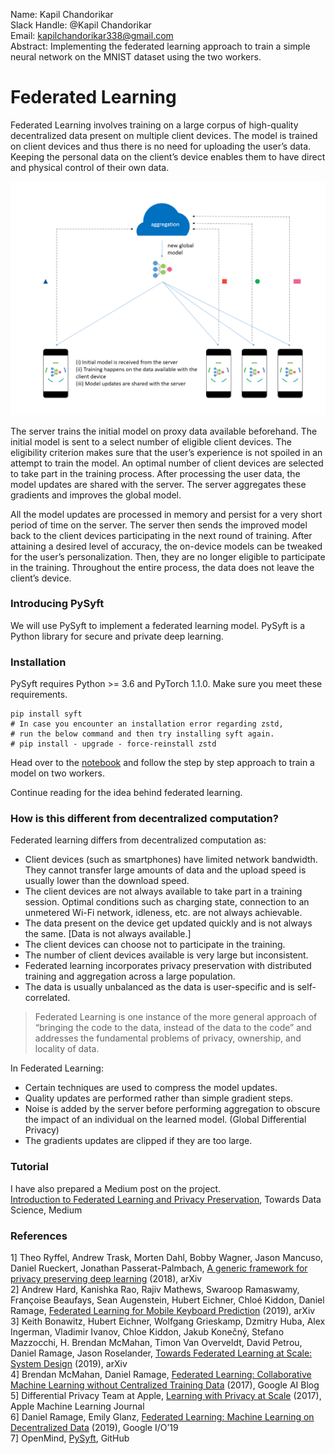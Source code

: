 Name: Kapil Chandorikar   
Slack Handle: @Kapil Chandorikar   
Email: kapilchandorikar338@gmail.com   
Abstract: Implementing the federated learning approach to train a simple neural network on the MNIST dataset using the two workers.

# Federated Learning

Federated Learning involves training on a large corpus of high-quality decentralized data present on multiple client devices. The model is trained on client devices and thus there is no need for uploading the user’s data. Keeping the personal data on the client’s device enables them to have direct and physical control of their own data.

![Figure: Federated Learning](images/0.PNG "Figure: Federated Learning")

The server trains the initial model on proxy data available beforehand. The initial model is sent to a select number of eligible client devices. The eligibility criterion makes sure that the user’s experience is not spoiled in an attempt to train the model. An optimal number of client devices are selected to take part in the training process. After processing the user data, the model updates are shared with the server. The server aggregates these gradients and improves the global model.

All the model updates are processed in memory and persist for a very short period of time on the server. The server then sends the improved model back to the client devices participating in the next round of training. After attaining a desired level of accuracy, the on-device models can be tweaked for the user’s personalization. Then, they are no longer eligible to participate in the training. Throughout the entire process, the data does not leave the client’s device.

### Introducing PySyft
We will use PySyft to implement a federated learning model. PySyft is a Python library for secure and private deep learning.

### Installation
PySyft requires Python >= 3.6 and PyTorch 1.1.0. Make sure you meet these requirements.

```
pip install syft
# In case you encounter an installation error regarding zstd,
# run the below command and then try installing syft again.
# pip install - upgrade - force-reinstall zstd
```

Head over to the [notebook](Federated_Learning.ipynb) and follow the step by step approach to train a model on two workers.

Continue reading for the idea behind federated learning.

### How is this different from decentralized computation?

Federated learning differs from decentralized computation as:
* Client devices (such as smartphones) have limited network bandwidth. They cannot transfer large amounts of data and the upload speed is usually lower than the download speed.
* The client devices are not always available to take part in a training session. Optimal conditions such as charging state, connection to an unmetered Wi-Fi network, idleness, etc. are not always achievable.
* The data present on the device get updated quickly and is not always the same. [Data is not always available.]
* The client devices can choose not to participate in the training.
* The number of client devices available is very large but inconsistent.
* Federated learning incorporates privacy preservation with distributed training and aggregation across a large population.
* The data is usually unbalanced as the data is user-specific and is self-correlated.

> Federated Learning is one instance of the more general approach of “bringing the code to the data, instead of the data to the code” and addresses the fundamental problems of privacy, ownership, and locality of data.

In Federated Learning:
* Certain techniques are used to compress the model updates.
* Quality updates are performed rather than simple gradient steps.
* Noise is added by the server before performing aggregation to obscure the impact of an individual on the learned model. (Global Differential Privacy)
* The gradients updates are clipped if they are too large.

### Tutorial
I have also prepared a Medium post on the project.   
[Introduction to Federated Learning and Privacy Preservation](https://towardsdatascience.com/introduction-to-federated-learning-and-privacy-preservation-75644686b559?source=friends_link&sk=fbfc6f999b21d2cc83c36b4b959b660f), Towards Data Science, Medium

### References
1] Theo Ryffel, Andrew Trask, Morten Dahl, Bobby Wagner, Jason Mancuso, Daniel Rueckert, Jonathan Passerat-Palmbach, [A generic framework for privacy preserving deep learning](https://arxiv.org/abs/1811.04017) (2018), arXiv   
2] Andrew Hard, Kanishka Rao, Rajiv Mathews, Swaroop Ramaswamy, Françoise Beaufays, Sean Augenstein, Hubert Eichner, Chloé Kiddon, Daniel Ramage, [Federated Learning for Mobile Keyboard Prediction](https://arxiv.org/abs/1811.03604) (2019), arXiv   
3] Keith Bonawitz, Hubert Eichner, Wolfgang Grieskamp, Dzmitry Huba, Alex Ingerman, Vladimir Ivanov, Chloe Kiddon, Jakub Konečný, Stefano Mazzocchi, H. Brendan McMahan, Timon Van Overveldt, David Petrou, Daniel Ramage, Jason Roselander, [Towards Federated Learning at Scale: System Design](https://arxiv.org/abs/1811.03604) (2019), arXiv   
4] Brendan McMahan, Daniel Ramage, [Federated Learning: Collaborative Machine Learning without Centralized Training Data](https://arxiv.org/abs/1902.01046) (2017), Google AI Blog   
5] Differential Privacy Team at Apple, [Learning with Privacy at Scale](https://machinelearning.apple.com/2017/12/06/learning-with-privacy-at-scale.html) (2017), Apple Machine Learning Journal   
6] Daniel Ramage, Emily Glanz, [Federated Learning: Machine Learning on Decentralized Data](https://www.youtube.com/watch?v=89BGjQYA0uE) (2019), Google I/O’19   
7] OpenMind, [PySyft](https://github.com/OpenMined/PySyft/), GitHub   
